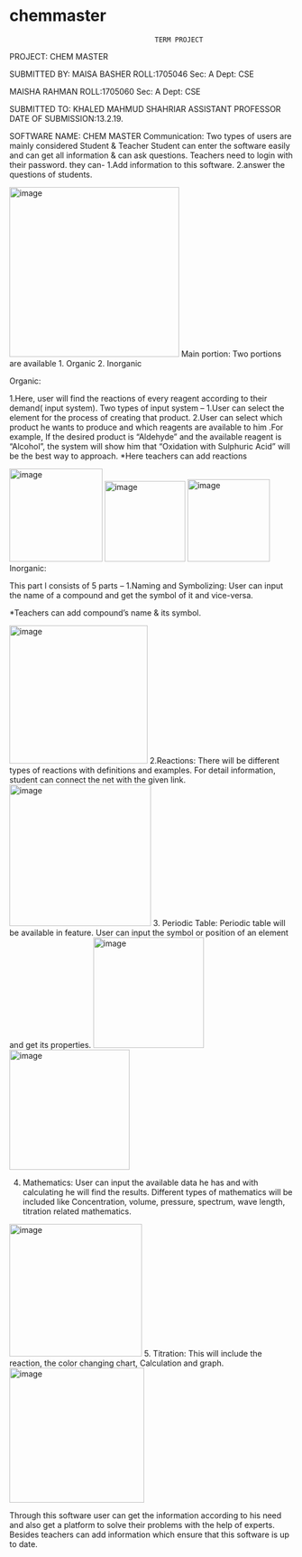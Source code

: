 # chemmaster
                                        TERM PROJECT
PROJECT: CHEM MASTER

SUBMITTED BY:
MAISA BASHER
ROLL:1705046
Sec: A
Dept: CSE

MAISHA RAHMAN
ROLL:1705060
Sec: A
Dept: CSE

SUBMITTED TO:
KHALED  MAHMUD SHAHRIAR
ASSISTANT PROFESSOR
DATE OF SUBMISSION:13.2.19.





SOFTWARE NAME: CHEM MASTER
Communication:
Two types of users are mainly considered Student & Teacher
Student can enter the software easily and can get all information & can ask questions.
Teachers need to login with their password. they can-
1.Add information to this software.
2.answer the questions of students.

<img width="301" alt="image" src="https://user-images.githubusercontent.com/47857402/147249105-c07a8636-a318-4078-a090-80dabee8e823.png">
Main portion:
Two portions are available 
1.	Organic
2.	Inorganic

Organic:

1.Here, user will find  the reactions of every reagent according to their demand( input system).
Two types of input system –
                       1.User can select the element for the process of creating that product. 
                      2.User can select which product he wants to produce and which reagents are available to him .For example, If the desired product is “Aldehyde” and the available reagent is “Alcohol”, the system will show him that “Oxidation with Sulphuric Acid” will be the best way to approach.
*Here teachers can add reactions


<img width="165" alt="image" src="https://user-images.githubusercontent.com/47857402/147249353-d6b1fd0b-90b6-4461-8675-ec35dbf975cf.png">
<img width="143" alt="image" src="https://user-images.githubusercontent.com/47857402/147249369-5296fc64-2a8c-4483-9932-301e507f5d3c.png">
<img width="146" alt="image" src="https://user-images.githubusercontent.com/47857402/147249385-03419193-5200-46e2-89f4-50e7c470a0aa.png">
Inorganic:

This part l consists of 5 parts –
      1.Naming and Symbolizing: User  can input  the name of a compound and get the symbol of it and vice-versa.

*Teachers can add compound’s name & its symbol.


<img width="245" alt="image" src="https://user-images.githubusercontent.com/47857402/147249396-64c43b61-7ce5-4a14-8d6a-b3720cbe2197.png">
      2.Reactions: There will be different types of reactions with definitions and examples.
For detail information, student can connect the net with the given link.


<img width="251" alt="image" src="https://user-images.githubusercontent.com/47857402/147249408-55876fe6-d515-4179-99da-3d1859899c20.png">
3.	Periodic Table: Periodic table will be available in feature. User can input the symbol or position of an element and get its properties.
<img width="196" alt="image" src="https://user-images.githubusercontent.com/47857402/147249423-d5cb9b8a-b38b-41ef-a7b4-71a3ca7f98d3.png">

<img width="213" alt="image" src="https://user-images.githubusercontent.com/47857402/147249446-2d00af07-2b4d-4bff-b8da-7f9be81213bb.png">

4.	Mathematics:  User can input the available data he has and with calculating he will find the results. Different types of mathematics will be included like   Concentration, volume, pressure, spectrum, wave length, titration related mathematics.
<img width="235" alt="image" src="https://user-images.githubusercontent.com/47857402/147249457-3fbdb3f8-1894-4a2e-8b44-43db6a058d1b.png">
5.	Titration: This will include the reaction, the color changing chart, Calculation  and graph.
<img width="239" alt="image" src="https://user-images.githubusercontent.com/47857402/147249467-d1b1c8ea-b6c2-4f71-8cdf-c117b750966e.png">


Through this software user can get the information according to his need and also get a platform to solve their problems with the help of experts. Besides teachers can add information which ensure that this software is up to date.


